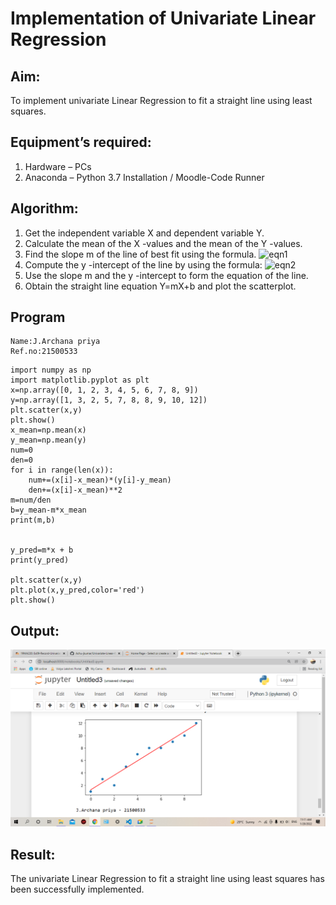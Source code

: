 # Implementation of Univariate Linear Regression
## Aim:
To implement univariate Linear Regression to fit a straight line using least squares.
## Equipment’s required:
1.	Hardware – PCs
2.	Anaconda – Python 3.7 Installation / Moodle-Code Runner
## Algorithm:
1.	Get the independent variable X and dependent variable Y.
2.	Calculate the mean of the X -values and the mean of the Y -values.
3.	Find the slope m of the line of best fit using the formula.
 ![eqn1](./eq1.jpg)
4.	Compute the y -intercept of the line by using the formula:
![eqn2](./eq2.jpg)  
5.	Use the slope m and the y -intercept to form the equation of the line.
6.	Obtain the straight line equation Y=mX+b and plot the scatterplot.
## Program
~~~
Name:J.Archana priya 
Ref.no:21500533
~~~
```
import numpy as np
import matplotlib.pyplot as plt
x=np.array([0, 1, 2, 3, 4, 5, 6, 7, 8, 9])
y=np.array([1, 3, 2, 5, 7, 8, 8, 9, 10, 12])    
plt.scatter(x,y)
plt.show()
x_mean=np.mean(x)
y_mean=np.mean(y)
num=0
den=0
for i in range(len(x)):
    num+=(x[i]-x_mean)*(y[i]-y_mean)
    den+=(x[i]-x_mean)**2
m=num/den
b=y_mean-m*x_mean
print(m,b)


y_pred=m*x + b
print(y_pred)

plt.scatter(x,y)
plt.plot(x,y_pred,color='red')
plt.show()
```

## Output:
![ex09](./ex09.png)

## Result:
The univariate Linear Regression to fit a straight line using least squares has been successfully implemented.

